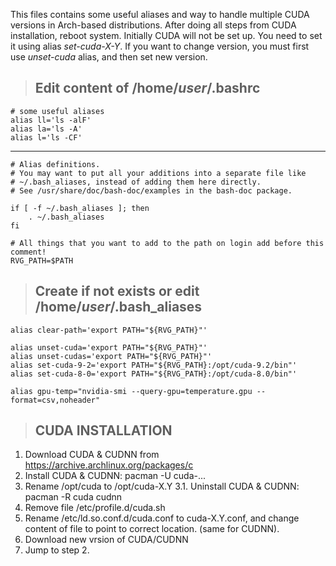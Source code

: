 This files contains some useful aliases and way to handle multiple CUDA versions in Arch-based distributions.
After doing all steps from CUDA installation, reboot system. Initially CUDA will not be set up. 
You need to set it using alias *_set-cuda-X-Y_*. 
If you want to change version, you must first use *_unset-cuda_* alias, and then set new version.

>## Edit content of /home/*user*/.bashrc
```
# some useful aliases
alias ll='ls -alF'
alias la='ls -A'
alias l='ls -CF'
```
-------------------
```
# Alias definitions.
# You may want to put all your additions into a separate file like
# ~/.bash_aliases, instead of adding them here directly.
# See /usr/share/doc/bash-doc/examples in the bash-doc package.

if [ -f ~/.bash_aliases ]; then
    . ~/.bash_aliases
fi

# All things that you want to add to the path on login add before this comment!
RVG_PATH=$PATH
```

>## Create if not exists or edit /home/*user*/.bash_aliases

```alias clean-path='export PATH="${RVG_PATH}"'  
alias clear-path='export PATH="${RVG_PATH}"'  
  
alias unset-cuda='export PATH="${RVG_PATH}"'  
alias unset-cudas='export PATH="${RVG_PATH}"'  
alias set-cuda-9-2='export PATH="${RVG_PATH}:/opt/cuda-9.2/bin"'  
alias set-cuda-8-0='export PATH="${RVG_PATH}:/opt/cuda-8.0/bin"'
  
alias gpu-temp="nvidia-smi --query-gpu=temperature.gpu --format=csv,noheader"  
```


>## CUDA INSTALLATION

1. Download CUDA & CUDNN from https://archive.archlinux.org/packages/c
2. Install CUDA & CUDNN: pacman -U cuda-...
3. Rename /opt/cuda to /opt/cuda-X.Y
3.1. Uninstall CUDA & CUDNN: pacman -R cuda cudnn
4. Remove file /etc/profile.d/cuda.sh
5. Rename /etc/ld.so.conf.d/cuda.conf to cuda-X.Y.conf, and change content of file to point to correct location. (same for CUDNN).  
6. Download new vrsion of CUDA/CUDNN
7. Jump to step 2.
